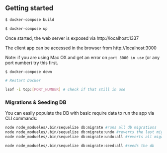 ## Getting started

```bash
$ docker-compose build

$ docker-compose up
```

Once started, the web server is exposed via http://localhost:1337

The client app can be accessed in the browser from http://localhost:3000

Note: if you are using Mac OX and get an error on `port 3000 in use` (or any port number) try this first.

```bash
$ docker-compose down

# Restart Docker

lsof -i tcp:[PORT_NUMBER] # check if that still in use
```

### Migrations & Seeding DB

You can easily populate the DB with basic require data to run the app via CLI commands:

```bash
node node_modueles/.bin/sequelize db:migrate #runs all db migrations
node node_modueles/.bin/sequelize db:migrate:undo #reverts the last migration
node node_modueles/.bin/sequelize db:migrate:undo:all #reverts all migrations

node node_modueles/.bin/sequelize db:migrate:seed:all #seeds the db
```